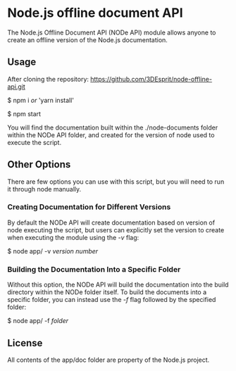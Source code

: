# Node.js offline document API

The Node.js Offline Document API (NODe API) module allows anyone to create an offline version of the Node.js documentation.


## Usage

After cloning the repository: https://github.com/3DEsprit/node-offline-api.git

$ npm i _or_ 'yarn install'

$ npm start


You will find the documentation built within the ./node-documents folder within the NODe API folder, and created for the version of node used to execute the script.


## Other Options

There are few options you can use with this script, but you will need to run it through node manually.


### Creating Documentation for Different Versions

By default the NODe API will create documentation based on version of node executing the script, but users can explicitly set the version to create when executing the  module using the _-v_ flag:

$ node app/ -v _version number_


### Building the Documentation Into a Specific Folder

Without this option, the NODe API will build the documentation into the build directory within the NODe folder itself. To build the documents into a specific folder, you can instead use the _-f_ flag followed by the specified folder:

$ node app/ -f _folder_

## License

All contents of the app/doc folder are property of the Node.js project.